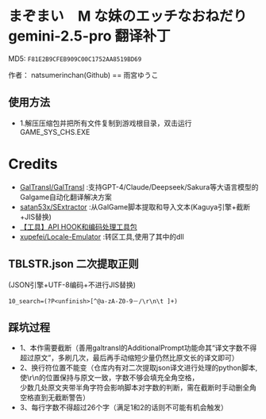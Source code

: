 # まぞまい　M な妹のエッチなおねだり gemini-2.5-pro 翻译补丁 

MD5: `F81E2B9CFEB909C00C1752AA8519BD69`

作者： natsumerinchan(Github) == 雨宮ゆうこ

## 使用方法
- 1.解压压缩包并把所有文件复制到游戏根目录，双击运行GAME_SYS_CHS.EXE

# Credits

- [GalTransl/GalTransl](https://github.com/GalTransl/GalTransl.git) :支持GPT-4/Claude/Deepseek/Sakura等大语言模型的Galgame自动化翻译解决方案
- [satan53x/SExtractor](https://github.com/satan53x/SExtractor.git) :从GalGame脚本提取和导入文本(Kaguya引擎+截断+JIS替换)
- [【工具】API HOOK和编码处理工具包](https://www.ai2.moe/topic/29225-【工具】api-hook和编码处理工具包)
- [xupefei/Locale-Emulator](https://github.com/xupefei/Locale-Emulator.git) :转区工具,使用了其中的dll

## TBLSTR.json 二次提取正则
(JSON引擎+UTF-8编码+不进行JIS替换)
```
10_search=(?P<unfinish>[^@a-zA-Z0-9－/\r\n\t ]+)
```

## 踩坑过程
- 1、本作需要截断（善用galtransl的AdditionalPrompt功能命其“译文字数不得超过原文”，多刷几次，最后再手动缩短少量仍然比原文长的译文即可）
- 2、换行符位置不能变（仓库内有对二次提取json译文进行处理的python脚本,使\r\n的位置保持与原文一致，字数不够会填充全角空格，<br>
少数几处原文夹带半角字符会影响脚本对字数的判断，需在截断时手动删全角空格直到无截断警告）
- 3、每行字数不得超过26个字（满足1和2的话则不可能有机会触发）
